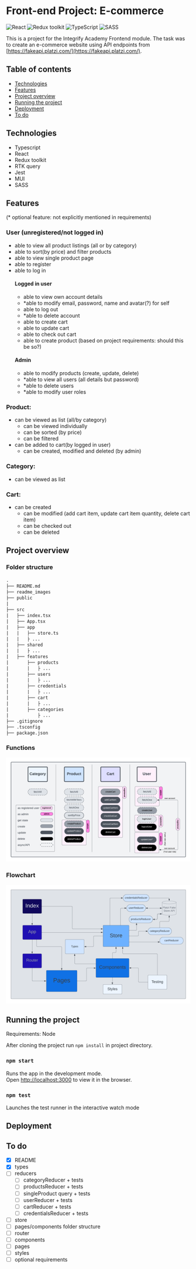 # Front-end Project: E-commerce

![React](https://img.shields.io/badge/React-v.18-blue)
![Redux toolkit](https://img.shields.io/badge/RTK-v.1-purple)
![TypeScript](https://img.shields.io/badge/TypeScript-v.4-green)
![SASS](https://img.shields.io/badge/SASS-v.1-hotpink)

This is a project for the Integrify Academy Frontend module. The task was to create an e-commerce website using API endpoints from [https://fakeapi.platzi.com/](https://fakeapi.platzi.com/).

## Table of contents
- [Technologies](#technologies)
- [Features](#features)
- [Project overview](#project-overview)
- [Running the project](#running-the-project)
- [Deployment](#deployment)
- [To do](#to-do)

## Technologies

- Typescript
- React
- Redux toolkit
- RTK query
- Jest
- MUI
- SASS

## Features

(* optional feature: not explicitly mentioned in requirements)

### User (unregistered/not logged in)
- able to view all product listings (all or by category)
- able to sort(by price) and filter products
- able to view single product page
- able to register
- able to log in
	#### Logged in user
	- able to view own account details
	- *able to modify email, password, name and avatar(?) for self
	- able to log out
	- *able to delete account
	- able to create cart
	- able to update cart
	- able to check out cart
	- able to create product (based on project requirements: should this be so?)
	#### Admin
  - able to modify products (create, update, delete)
  - *able to view all users (all details but password)
  - *able to delete users
  - *able to modify user roles

### Product: 
  - can be viewed as list (all/by category)
	- can be viewed individually
	- can be sorted (by price)
	- can be filtered
  - can be added to cart(by logged in user)
	- can be created, modified and deleted (by admin)

### Category:
  - can be viewed as list

### Cart:
  - can be created
	- can be modified (add cart item, update cart item quantity, delete cart item)
	- can be checked out
	- can be deleted

## Project overview

### Folder structure

````
.
├── README.md
├── readme_images
├── public
|
├── src
|   ├── index.tsx
|   ├── App.tsx
|   ├── app
|   |   ├── store.ts
|   |   ├ ...
|   ├── shared
|   |   ├ ...
|   ├── features
|       ├── products
|       |   ├ ...
|       ├── users
|       |   ├ ...
|       ├── credentials
|       |   ├ ...
|       ├── cart
|       |   ├ ...
|       ├── categories
|           ├ ...
├── .gitignore
├── .tsconfig
├── package.json
````

### Functions

![Diagram](readme_images/E-commerceDiagram.png)

### Flowchart

![Flowchart](readme_images/E-commerceFlowchart.png)



## Running the project

Requirements: Node

After cloning the project run `npm install` in project directory.

### `npm start`

Runs the app in the development mode.\
Open [http://localhost:3000](http://localhost:3000) to view it in the browser.

### `npm test`

Launches the test runner in the interactive watch mode

## Deployment

## To do
- [x] README
- [x] types
- [ ] reducers
  - [ ] categoryReducer + tests
  - [ ] productsReducer + tests
  - [ ] singleProduct query + tests
  - [ ] userReducer + tests
  - [ ] cartReducer + tests
  - [ ] credentialsReducer + tests
- [ ] store
- [ ] pages/components folder structure
- [ ] router
- [ ] components
- [ ] pages
- [ ] styles
- [ ] optional requirements